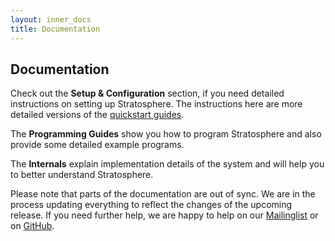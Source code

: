 ```yaml
--- 
layout: inner_docs
title: Documentation
---
```


## Documentation

<p class="lead">Check out the <strong>Setup & Configuration</strong> section, if you need detailed instructions on setting up Stratosphere. The instructions here are more detailed versions of the <a href="{{site.baseurl}}/quickstart/">quickstart guides</a>.</p>

<p class="lead">The <strong>Programming Guides</strong> show you how to program Stratosphere and also provide some detailed example programs.</p>

<p class="lead">The <strong>Internals</strong> explain implementation details of the system and will help you to better understand Stratosphere.</p>

<div class="panel panel-default"><div class="panel-body">Please note that parts of the documentation are out of sync. We are in the process updating everything to reflect the changes of the upcoming release. If you need further help, we are happy to help on our <a href="{{site.baseurl}}/project/contact/">Mailinglist</a> or on <a href="https://github.com/stratosphere/stratosphere/issues">GitHub</a>.</div></div>